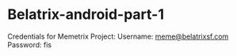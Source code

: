# Belatrix-android-part-1

Credentials for Memetrix Project:
Username: meme@belatrixsf.com
Password: fis
